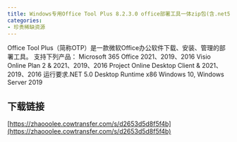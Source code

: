 ```yaml
---
title: Windows专用Office Tool Plus 8.2.3.0 office部署工具一体zip包(含.net5)
categories:
- 珍贵稀缺资源
---
```



Office Tool Plus（简称OTP）是一款微软Office办公软件下载、安装、管理的部署工具。
支持下列产品：
Microsoft 365
Office 2021、2019、2016
Visio Online Plan 2 & 2021、2019、2016
Project Online Desktop Client & 2021、2019、2016
运行要求.NET 5.0 Desktop Runtime x86
Windows 10, Windows Server 2019


## 下载链接

[https://zhaooolee.cowtransfer.com/s/d2653d5d8f5f4b](https://zhaooolee.cowtransfer.com/s/d2653d5d8f5f4b)














